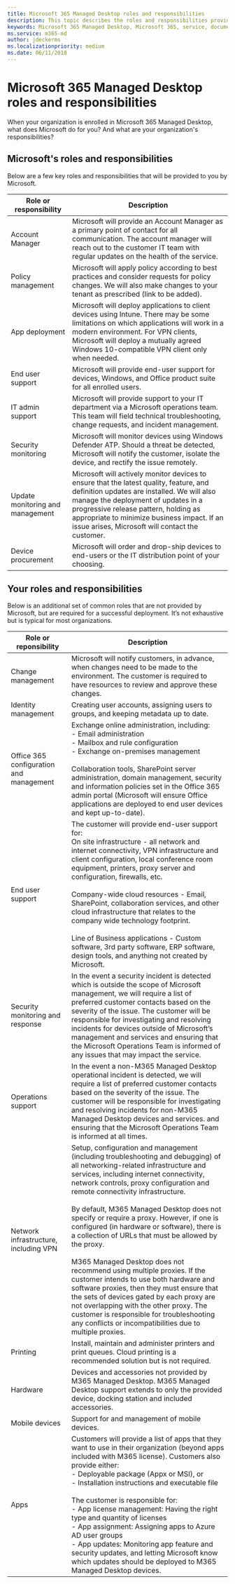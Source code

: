 ```yaml
---
title: Microsoft 365 Managed Desktop roles and responsibilities
description: This topic describes the roles and responsibilities provided by Microsoft for Microsoft 365 Managed Desktop. 
keywords: Microsoft 365 Managed Desktop, Microsoft 365, service, documentation
ms.service: m365-md
author: jdeckerms
ms.localizationpriority: medium
ms.date: 06/11/2018
---
```


# Microsoft 365 Managed Desktop roles and responsibilities


<!--This topic is the target for a "Learn more" link in the Admin Portal (aka.ms/admin-access); do not delete.-->

When your organization is enrolled in Microsoft 365 Managed Desktop, what does Microsoft do for you? And what are your organization's responsibilities?

## Microsoft's roles and responsibilities

Below are a few key roles and responsibilities that will be provided to you by Microsoft.

Role or responsibility | Description
--- | ---
Account Manager |  Microsoft will provide an Account Manager as a primary point of contact for all communication. The account manager will reach out to the customer IT team with regular updates on the health of the service. 
Policy management | Microsoft will apply policy according to best practices and consider requests for policy changes. We will also make changes to your tenant as prescribed (link to be added).
App deployment | Microsoft will deploy applications to client devices using Intune. There may be some limitations on which applications will work in a modern environment. For VPN clients, Microsoft will deploy a mutually agreed Windows 10-compatible VPN client only when needed. 
End user support | Microsoft will provide end-user support for devices, Windows, and Office product suite for all enrolled users. 
IT admin support | Microsoft will provide support to your IT department via a Microsoft operations team. This team will field technical troubleshooting, change requests, and incident management. 
Security monitoring | Microsoft will monitor devices using Windows Defender ATP. Should a threat be detected, Microsoft will notify the customer, isolate the device, and rectify the issue remotely. 
Update monitoring and management | Microsoft will actively monitor devices to ensure that the latest quality, feature, and definition updates are installed. We will also manage the deployment of updates in a progressive release pattern, holding as appropriate to minimize business impact. If an issue arises, Microsoft will contact the customer. 
Device procurement | Microsoft will order and drop-ship devices to end-users or the IT distribution point of your choosing. 

## Your roles and responsibilities

Below is an additional set of common roles that are not provided by Microsoft, but are required for a successful deployment. It’s not exhaustive but is typical for most organizations. 

Role or reponsibility | Description
--- | ---
Change management | Microsoft will notify customers, in advance, when changes need to be made to the environment. The customer is required to have resources to review and approve these changes.  
Identity management | Creating user accounts, assigning users to groups, and keeping metadata up to date. 
Office 365 configuration and management | Exchange online administration, including: <br>- Email administration<br>- Mailbox and rule configuration<br>- Exchange on-premises management<br><br> Collaboration tools, SharePoint server administration, domain management, security and information policies set in the Office 365 admin portal (Microsoft will ensure Office applications are deployed to end user devices and kept up-to-date). 
End user support | The customer will provide end-user support for: <br>On site infrastructure - all network and internet connectivity, VPN infrastructure and client configuration, local conference room equipment, printers, proxy server and configuration, firewalls, etc.<br><br> Company-wide cloud resources - Email, SharePoint, collaboration services, and other cloud infrastructure that relates to the company wide technology footprint.<br><br> Line of Business applications - Custom software, 3rd party software, ERP software, design tools, and anything not created by Microsoft. 
Security monitoring and response | In the event a security incident is detected which is outside the scope of Microsoft management, we will require a list of preferred customer contacts based on the severity of the issue. The customer will be responsible for investigating and resolving incidents for devices outside of Microsoft’s management and services and ensuring that the Microsoft Operations Team is informed of any issues that may impact the service. 
Operations support | In the event a non-M365 Managed Desktop operational incident is detected, we will require a list of preferred customer contacts based on the severity of the issue. The customer will be responsible for investigating and resolving incidents for non-M365 Managed Desktop devices and services. and ensuring that the Microsoft Operations Team is informed at all times. 
Network infrastructure, including VPN | Setup, configuration and management (including troubleshooting and debugging) of all networking-related infrastructure and services, including internet connectivity, network controls, proxy configuration and remote connectivity infrastructure.<br><br> By default, M365 Managed Desktop does not specify or require a proxy. However, if one is configured (in hardware or software), there is a collection of URLs that must be allowed by the proxy. <br><br>M365 Managed Desktop does not recommend using multiple proxies. If the customer intends to use both hardware and software proxies, then they must ensure that the sets of devices gated by each proxy are not overlapping with the other proxy. The customer is responsible for troubleshooting any conflicts or incompatibilities due to multiple proxies. 
Printing | Install, maintain and administer printers and print queues. Cloud printing is a recommended solution but is not required. 
Hardware | Devices and accessories not provided by M365 Managed Desktop. M365 Managed Desktop support extends to only the provided device, docking station and included accessories. 
Mobile devices | Support for and management of mobile devices.
Apps | Customers will provide a list of apps that they want to use in their organization (beyond apps included with M365 license). Customers also provide either:<br>- Deployable package (Appx or MSI), or<br>- Installation instructions and executable file<br><br> The customer is responsible for:<br>- App license management: Having the right type and quantity of licenses<br>- App assignment: Assigning apps to Azure AD user groups<br>- App updates: Monitoring app feature and security updates, and letting Microsoft know which updates should be deployed to M365 Managed Desktop devices. 

